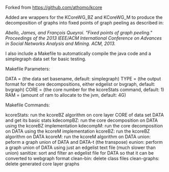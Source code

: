 Forked from https://github.com/athomo/kcore

Added are wrappers for the KCoreWG\_BZ and KCoreWG\_M to produce the decomposition of graphs into fixed points of graph peeling as described in:

*Abello, James, and François Queyroi. "Fixed points of graph peeling." Proceedings of the 2013 IEEE/ACM International Conference on Advances in Social Networks Analysis and Mining. ACM, 2013.*


I also include a Makefile to automatically compile the java code and a simplegraph data set for basic testing.

Makefile Parameters:

DATA = (the data set basename, default: simplegraph)
TYPE = (the output format for the core decompositions, either edgelist or bvgraph, default: bvgraph)
CORE = (the core number for the kcoreStats command, default: 1)
RAM  = (amount of ram to allocate to the jvm, default: 4G)

Makefile Commands:

kcoreStats: run the kcoreBZ algorithm on core layer CORE of data set DATA and get its basic stats
kdecompBZ: run the core decomposition on DATA using the kcoreBZ implementation
kdecompM: run the core decomposition on DATA using the kcoreM implementation
kcoreBZ: run the kcoreBZ algorithm on DATA
kcoreM: run the kcoreM algorithm on DATA
union: peform a graph union of DATA and DATA-t (the transpose)
eunion: perform a graph union of DATA using just an edgelist text file (much slower than union)
sanitize: sort and filter an edgelist file for DATA so that it can be converted to webgraph format
clean-bin: delete class files
clean-graphs: delete generated core layer graphs
